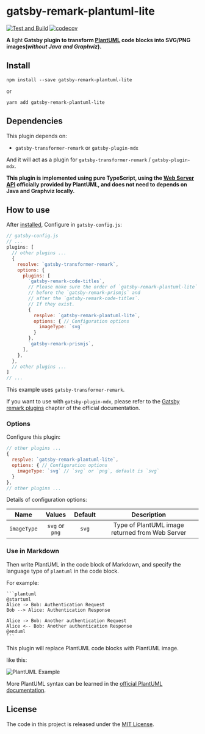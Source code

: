 # gatsby-remark-plantuml-lite

[![Test and Build](https://github.com/Mogeko/gatsby-remark-plantuml-lite/workflows/Test%20and%20Build/badge.svg)](https://github.com/Mogeko/gatsby-remark-plantuml-lite/actions?query=workflow%3A%22Test+and+Build%22)
[![codecov](https://codecov.io/gh/Mogeko/gatsby-remark-plantuml-lite/branch/master/graph/badge.svg)](https://codecov.io/gh/Mogeko/gatsby-remark-plantuml-lite)


**A** light **Gatsby plugin to transform [PlantUML](https://plantuml.com/) code blocks into SVG/PNG images(_without Java and Graphviz_).**

## Install

```
npm install --save gatsby-remark-plantuml-lite
```

or

```
yarn add gatsby-remark-plantuml-lite
```

## Dependencies

This plugin depends on:

- `gatsby-transformer-remark` or `gatsby-plugin-mdx`

And it will act as a plugin for `gatsby-transformer-remark` / `gatsby-plugin-mdx`.

**This plugin is implemented using pure TypeScript, using the [Web Server API](http://www.plantuml.com/plantuml/uml/SyfFKj2rKt3CoKnELR1Io4ZDoSa70000) officially provided by PlantUML, and does not need to depends on Java and Graphviz locally.**

## How to use

After [installed](#install), Configure in `gatsby-config.js`:

```javascript
// gatsby-config.js
// ...
plugins: [
  // other plugins ...
  {
    resolve: `gatsby-transformer-remark`,
    options: {
      plugins: [
        `gatsby-remark-code-titles`,
        // Please make sure the order of `gatsby-remark-plantuml-lite`
        // before the `gatsby-remark-prismjs` and 
        // after the `gatsby-remark-code-titles`.
        // If they exist.
        {
          resplve: `gatsby-remark-plantuml-lite`,
          options: { // Configuration options
            imageType: `svg`
          }
        },
        `gatsby-remark-prismjs`,
      ],
    },
  },
  // other plugins ...
]
// ...
```

This example uses `gatsby-transformer-remark`.

If you want to use with `gatsby-plugin-mdx`, please refer to the [Gatsby remark plugins](https://www.gatsbyjs.com/docs/mdx/plugins/#gatsby-remark-plugins) chapter of the official documentation.

### Options

Configure this plugin:

```javascript
// other plugins ...
{
  resplve: `gatsby-remark-plantuml-lite`,
  options: { // Configuration options
    imageType: `svg` // `svg` or `png`, default is `svg`
  }
},
// other plugins ...
```

Details of configuration options:

| Name        | Values         | Default | Description                                     |
|:-----------:|:--------------:|:-------:|:-----------------------------------------------:|
| `imageType` | `svg` or `png` | `svg`   | Type of PlantUML image returned from Web Server |

### Use in Markdown

Then write PlantUML in the code block of Markdown, and specify the language type of `plantuml` in the code block.

For example:

````
```plantuml
@startuml
Alice -> Bob: Authentication Request
Bob --> Alice: Authentication Response

Alice -> Bob: Another authentication Request
Alice <-- Bob: Another authentication Response
@enduml
```
````

This plugin will replace PlantUML code blocks with PlantUML image.

like this:

![PlantUML Example](https://www.plantuml.com/plantuml/svg/SoWkIImgAStDuNBCoKnELT2rKt3AJx9IS2mjoKZDAybCJYp9pCzJ24ejB4qjBk42oYde0jM05MDHLLoGdrUSoeLkM5u-K5sHGY9MGw6ARNHryQb66EwGcfS2T300)

More PlantUML syntax can be learned in the [official PlantUML documentation](https://plantuml.com/).

## License

The code in this project is released under the [MIT License](https://github.com/Mogeko/gatsby-remark-plantuml-lite/blob/master/LICENSE).
